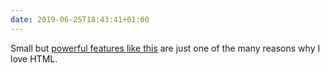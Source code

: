 ```yaml
---
date: 2019-06-25T18:43:41+01:00
---
```

Small but [powerful features like this](https://css-tricks.com/separate-form-submit-buttons-go-different-urls/) are just one of the many reasons why I love HTML.